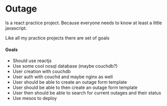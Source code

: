 # Outage
Is a react practice project. Because everyone needs to know at least a little javascript.

Like all my practice projects there are set of goals
#### Goals
* Should use reactjs
* Use some cool nosql database (maybe couchdb?)
* User creation with couchdb
* User auth with couchd and maybe nginx as well
* User should be able to create an outage form template
* User should be able to then create an outage form template
* User then should be able to search for current outages and their status
* Use mesos to deploy


